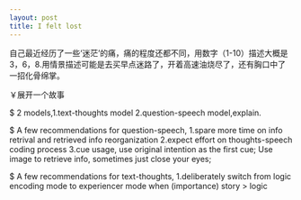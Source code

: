 ```yaml
---
layout: post
title: I felt lost
---
```


自己最近经历了一些‘迷茫’的痛，痛的程度还都不同，用数字（1-10）描述大概是3，6，8.用情景描述可能是去买早点迷路了，开着高速油烧尽了，还有胸口中了一招化骨绵掌。

￥展开一个故事


$ 2 models,1.text-thoughts model 2.question-speech model,explain.


$ A few recommendations for question-speech,
1.spare more time on info retrival and retrieved info reorganization
2.expect effort on thoughts-speech coding process
3.cue usage, use original intention as the first cue; Use image to retrieve info, sometimes just close your eyes;

$ A few recommendations for text-thoughts,
1.deliberately switch from logic encoding mode to experiencer mode when (importance) story > logic 







